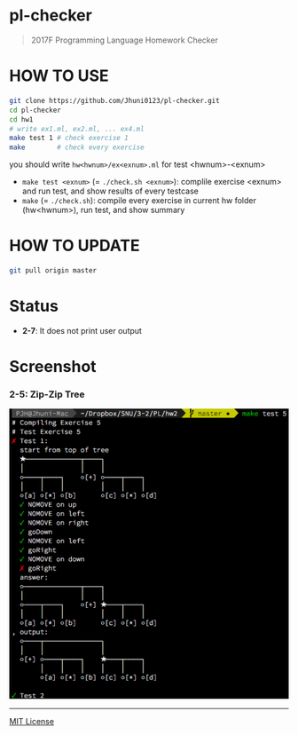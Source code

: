# pl-checker
> 2017F Programming Language Homework Checker

# HOW TO USE
```bash
git clone https://github.com/Jhuni0123/pl-checker.git
cd pl-checker
cd hw1
# write ex1.ml, ex2.ml, ... ex4.ml
make test 1 # check exercise 1
make        # check every exercise
```
you should write `hw<hwnum>/ex<exnum>.ml` for test \<hwnum>-\<exnum>
- `make test <exnum>` (= `./check.sh <exnum>`): complile exercise \<exnum> and run test, and show results of every testcase
- `make` (= `./check.sh`): compile every exercise in current hw folder (hw\<hwnum>), run test, and show summary

# HOW TO UPDATE
```bash
git pull origin master
```

# Status
- **2-7**: It does not print user output

# Screenshot
### 2-5: Zip-Zip Tree
![2-5](img/PL_2-5.png)

---
[MIT License](LICENSE)
